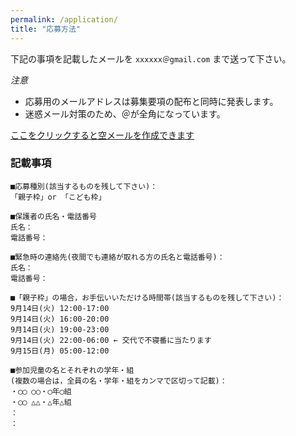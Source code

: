 ```yaml
---
permalink: /application/
title: "応募方法"
---
```

下記の事項を記載したメールを `xxxxxx＠gmail.com` まで送って下さい。

*注意*

- 応募用のメールアドレスは募集要項の配布と同時に発表します。
- 迷惑メール対策のため、＠が全角になっています。

[ここをクリックすると空メールを作成できます](mailto:n.minami2014+r1bsc@gmail.com?subject=2019%E9%98%B2%E7%81%BD%E3%81%8A%E6%B3%8A%E3%81%BE%E3%82%8A%E3%82%AD%E3%83%A3%E3%83%B3%E3%83%97%E7%94%B3%E8%BE%BC&body=%E2%96%A0%E5%BF%9C%E5%8B%9F%E7%A8%AE%E5%88%A5(%E8%A9%B2%E5%BD%93%E3%81%99%E3%82%8B%E3%82%82%E3%81%AE%E3%82%92%E6%AE%8B%E3%81%97%E3%81%A6%E4%B8%8B%E3%81%95%E3%81%84)%EF%BC%9A%0A%E3%80%8C%E8%A6%AA%E5%AD%90%E6%9E%A0%E3%80%8Dor%20%E3%80%8C%E3%81%93%E3%81%A9%E3%82%82%E6%9E%A0%E3%80%8D%0A%0A%E2%96%A0%E4%BF%9D%E8%AD%B7%E8%80%85%E3%81%AE%E6%B0%8F%E5%90%8D%E3%83%BB%E9%9B%BB%E8%A9%B1%E7%95%AA%E5%8F%B7%0A%E6%B0%8F%E5%90%8D%EF%BC%9A%0A%E9%9B%BB%E8%A9%B1%E7%95%AA%E5%8F%B7%EF%BC%9A%0A%0A%E2%96%A0%E7%B7%8A%E6%80%A5%E6%99%82%E3%81%AE%E9%80%A3%E7%B5%A1%E5%85%88(%E5%A4%9C%E9%96%93%E3%81%A7%E3%82%82%E9%80%A3%E7%B5%A1%E3%81%8C%E5%8F%96%E3%82%8C%E3%82%8B%E6%96%B9%E3%81%AE%E6%B0%8F%E5%90%8D%E3%81%A8%E9%9B%BB%E8%A9%B1%E7%95%AA%E5%8F%B7)%EF%BC%9A%0A%E6%B0%8F%E5%90%8D%EF%BC%9A%0A%E9%9B%BB%E8%A9%B1%E7%95%AA%E5%8F%B7%EF%BC%9A%0A%0A%E2%96%A0%E3%80%8C%E8%A6%AA%E5%AD%90%E6%9E%A0%E3%80%8D%E3%81%AE%E5%A0%B4%E5%90%88%EF%BC%8C%E3%81%8A%E6%89%8B%E4%BC%9D%E3%81%84%E3%81%84%E3%81%9F%E3%81%A0%E3%81%91%E3%82%8B%E6%99%82%E9%96%93%E5%B8%AF(%E8%A9%B2%E5%BD%93%E3%81%99%E3%82%8B%E3%82%82%E3%81%AE%E3%82%92%E6%AE%8B%E3%81%97%E3%81%A6%E4%B8%8B%E3%81%95%E3%81%84)%EF%BC%9A%0A9%E6%9C%8814%E6%97%A5(%E7%81%AB)%2012%3A00-17%3A00%20%0A9%E6%9C%8814%E6%97%A5(%E7%81%AB)%2016%3A00-20%3A00%0A9%E6%9C%8814%E6%97%A5(%E7%81%AB)%2019%3A00-23%3A00%0A9%E6%9C%8814%E6%97%A5(%E7%81%AB)%2022%3A00-06%3A00%20%E2%86%90%20%E4%BA%A4%E4%BB%A3%E3%81%A7%E4%B8%8D%E5%AF%9D%E7%95%AA%E3%81%AB%E5%BD%93%E3%81%9F%E3%82%8A%E3%81%BE%E3%81%99%0A9%E6%9C%8815%E6%97%A5(%E6%9C%88)%2005%3A00-12%3A00%0A%0A%E2%96%A0%E5%8F%82%E5%8A%A0%E5%85%90%E7%AB%A5%E3%81%AE%E5%90%8D%E3%81%A8%E3%81%9D%E3%82%8C%E3%81%9E%E3%82%8C%E3%81%AE%E5%AD%A6%E5%B9%B4%E3%83%BB%E7%B5%84%E2%80%A8%0A(%E8%A4%87%E6%95%B0%E3%81%AE%E5%A0%B4%E5%90%88%E3%81%AF%EF%BC%8C%E5%85%A8%E5%93%A1%E3%81%AE%E5%90%8D%E3%83%BB%E5%AD%A6%E5%B9%B4%E3%83%BB%E7%B5%84%E3%82%92%E3%82%AB%E3%83%B3%E3%83%9E%E3%81%A7%E5%8C%BA%E5%88%87%E3%81%A3%E3%81%A6%E8%A8%98%E8%BC%89)%EF%BC%9A%0A%E3%83%BB%E2%97%AF%E2%97%AF%20%E2%97%AF%E2%97%AF%E3%83%BB%E2%97%AF%E5%B9%B4%E2%97%AF%E7%B5%84%0A%E3%83%BB%E2%97%AF%E2%97%AF%20%E2%96%B3%E2%96%B3%E3%83%BB%E2%96%B3%E5%B9%B4%E2%96%B3%E7%B5%84%0A%EF%BC%9A%0A%EF%BC%9A)

### 記載事項
~~~text
■応募種別(該当するものを残して下さい)：
「親子枠」or 「こども枠」

■保護者の氏名・電話番号
氏名：
電話番号：

■緊急時の連絡先(夜間でも連絡が取れる方の氏名と電話番号)：
氏名：
電話番号：

■「親子枠」の場合，お手伝いいただける時間帯(該当するものを残して下さい)：
9月14日(火) 12:00-17:00 
9月14日(火) 16:00-20:00
9月14日(火) 19:00-23:00
9月14日(火) 22:00-06:00 ← 交代で不寝番に当たります
9月15日(月) 05:00-12:00

■参加児童の名とそれぞれの学年・組 
(複数の場合は，全員の名・学年・組をカンマで区切って記載)：
・◯◯ ◯◯・◯年◯組
・◯◯ △△・△年△組
：
：
~~~

